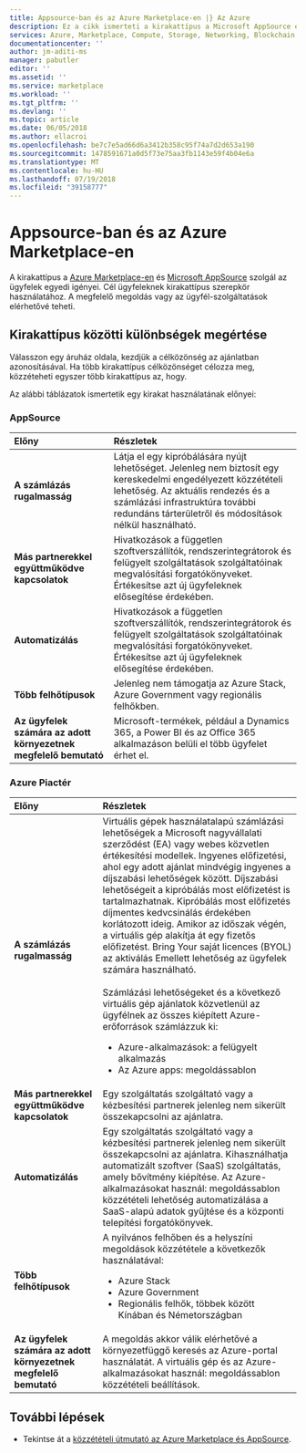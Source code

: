 ```yaml
---
title: Appsource-ban és az Azure Marketplace-en |} Az Azure
description: Ez a cikk ismerteti a kirakattípus a Microsoft AppSource és az Azure piactéren.
services: Azure, Marketplace, Compute, Storage, Networking, Blockchain, Security
documentationcenter: ''
author: jm-aditi-ms
manager: pabutler
editor: ''
ms.assetid: ''
ms.service: marketplace
ms.workload: ''
ms.tgt_pltfrm: ''
ms.devlang: ''
ms.topic: article
ms.date: 06/05/2018
ms.author: ellacroi
ms.openlocfilehash: be7c7e5ad66d6a3412b358c95f74a7d2d653a190
ms.sourcegitcommit: 1478591671a0d5f73e75aa3fb1143e59f4b04e6a
ms.translationtype: MT
ms.contentlocale: hu-HU
ms.lasthandoff: 07/19/2018
ms.locfileid: "39158777"
---
```

# <a name="comparing-appsource-and-the-azure-marketplace"></a>Appsource-ban és az Azure Marketplace-en
A kirakattípus a [Azure Marketplace-en](https://azuremarketplace.microsoft.com) és [Microsoft AppSource](https://appsource.microsoft.com) szolgál az ügyfelek egyedi igényei. Cél ügyfeleknek kirakattípus szerepkör használatához. A megfelelő megoldás vagy az ügyfél-szolgáltatások elérhetővé teheti.

## <a name="understanding-the-differences-between-storefronts"></a>Kirakattípus közötti különbségek megértése
Válasszon egy áruház oldala, kezdjük a célközönség az ajánlatban azonosításával. Ha több kirakattípus célközönséget célozza meg, közzéteheti egyszer több kirakattípus az, hogy.
 
Az alábbi táblázatok ismertetik egy kirakat használatának előnyei:

### <a name="appsource"></a>AppSource

| Előny | Részletek | 
|:--- |:--- | 
| **A számlázás rugalmasság** | Látja el egy kipróbálására nyújt lehetőséget. Jelenleg nem biztosít egy kereskedelmi engedélyezett közzétételi lehetőség. Az aktuális rendezés és a számlázási infrastruktúra további redundáns tárterületről és módosítások nélkül használható. | 
| **Más partnerekkel együttműködve kapcsolatok** | Hivatkozások a független szoftverszállítók, rendszerintegrátorok és felügyelt szolgáltatások szolgáltatóinak megvalósítási forgatókönyveket. Értékesítse azt új ügyfeleknek elősegítése érdekében. | 
| **Automatizálás** | Hivatkozások a független szoftverszállítók, rendszerintegrátorok és felügyelt szolgáltatások szolgáltatóinak megvalósítási forgatókönyveket. Értékesítse azt új ügyfeleknek elősegítése érdekében. |
| **Több felhőtípusok** | Jelenleg nem támogatja az Azure Stack, Azure Government vagy regionális felhőkben. | 
| **Az ügyfelek számára az adott környezetnek megfelelő bemutató** | Microsoft-termékek, például a Dynamics 365, a Power BI és az Office 365 alkalmazáson belüli el több ügyfelet érhet el. |

### <a name="azure-marketplace"></a>Azure Piactér

| Előny | Részletek | 
|:--- |:--- | 
| **A számlázás rugalmasság** | Virtuális gépek használatalapú számlázási lehetőségek a Microsoft nagyvállalati szerződést (EA) vagy webes közvetlen értékesítési modellek. Ingyenes előfizetési, ahol egy adott ajánlat mindvégig ingyenes a díjszabási lehetőségek között. Díjszabási lehetőségeit a kipróbálás most előfizetést is tartalmazhatnak. Kipróbálás most előfizetés díjmentes kedvcsinálás érdekében korlátozott ideig. Amikor az időszak végén, a virtuális gép alakítja át egy fizetős előfizetést. Bring Your saját licences (BYOL) az aktiválás Emellett lehetőség az ügyfelek számára használható.<br /><br/>Számlázási lehetőségeket és a következő virtuális gép ajánlatok közvetlenül az ügyfélnek az összes kiépített Azure-erőforrások számlázzuk ki:<ul> <li>Azure-alkalmazások: a felügyelt alkalmazás</li> <li>Az Azure apps: megoldássablon</li> </ul> | 
|**Más partnerekkel együttműködve kapcsolatok** | Egy szolgáltatás szolgáltató vagy a kézbesítési partnerek jelenleg nem sikerült összekapcsolni az ajánlatra. | 
| **Automatizálás** | Egy szolgáltatás szolgáltató vagy a kézbesítési partnerek jelenleg nem sikerült összekapcsolni az ajánlatra. Kihasználhatja automatizált szoftver (SaaS) szolgáltatás, amely bővítmény kiépítése. Az Azure-alkalmazásokat használ: megoldássablon közzétételi lehetőség automatizálása a SaaS-alapú adatok gyűjtése és a központi telepítési forgatókönyvek. |
| **Több felhőtípusok** | A nyilvános felhőben és a helyszíni megoldások közzététele a következők használatával:<ul> <li>Azure Stack</li> <li>Azure Government</li> <li>Regionális felhők, többek között Kínában és Németországban</li></ul> | 
| **Az ügyfelek számára az adott környezetnek megfelelő bemutató** | A megoldás akkor válik elérhetővé a környezetfüggő keresés az Azure-portal használatát. A virtuális gép és az Azure-alkalmazásokat használ: megoldássablon közzétételi beállítások. |

## <a name="next-steps"></a>További lépések
*   Tekintse át a [közzétételi útmutató az Azure Marketplace és AppSource](./marketplace-publishers-guide.md).

